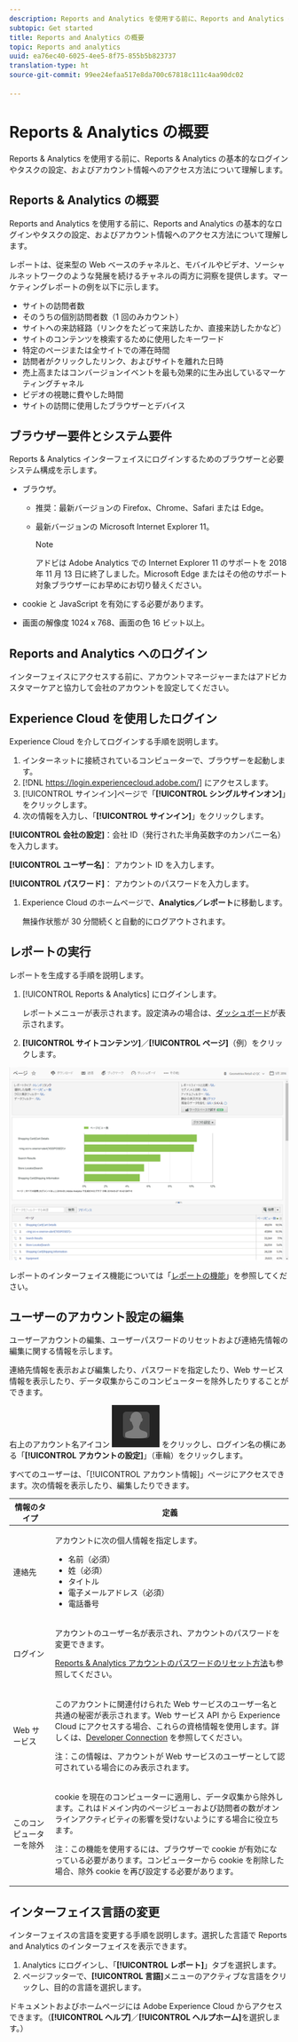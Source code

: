 ```yaml
---
description: Reports and Analytics を使用する前に、Reports and Analytics の基本的なログインやタスクの設定、およびアカウント情報へのアクセス方法について理解します。
subtopic: Get started
title: Reports and Analytics の概要
topic: Reports and analytics
uuid: ea76ec40-6025-4ee5-8f75-855b5b823737
translation-type: ht
source-git-commit: 99ee24efaa517e8da700c67818c111c4aa90dc02

---
```



# Reports &amp; Analytics の概要

Reports &amp; Analytics を使用する前に、Reports &amp; Analytics の基本的なログインやタスクの設定、およびアカウント情報へのアクセス方法について理解します。

## Reports &amp; Analytics の概要

Reports and Analytics を使用する前に、Reports and Analytics の基本的なログインやタスクの設定、およびアカウント情報へのアクセス方法について理解します。

レポートは、従来型の Web ベースのチャネルと、モバイルやビデオ、ソーシャルネットワークのような発展を続けるチャネルの両方に洞察を提供します。マーケティングレポートの例を以下に示します。

* サイトの訪問者数
* そのうちの個別訪問者数（1 回のみカウント）
* サイトへの来訪経路（リンクをたどって来訪したか、直接来訪したかなど）
* サイトのコンテンツを検索するために使用したキーワード
* 特定のページまたは全サイトでの滞在時間
* 訪問者がクリックしたリンク、およびサイトを離れた日時
* 売上高またはコンバージョンイベントを最も効果的に生み出しているマーケティングチャネル
* ビデオの視聴に費やした時間
* サイトの訪問に使用したブラウザーとデバイス

## ブラウザー要件とシステム要件

Reports &amp; Analytics インターフェイスにログインするためのブラウザーと必要システム構成を示します。

* ブラウザ。

   * 推奨：最新バージョンの Firefox、Chrome、Safari または Edge。
   * 最新バージョンの Microsoft Internet Explorer 11。

      >[!NOTE]
      >
      >アドビは Adobe Analytics での Internet Explorer 11 のサポートを 2018 年 11 月 13 日に終了しました。Microsoft Edge またはその他のサポート対象ブラウザーにお早めにお切り替えください。

* cookie と JavaScript を有効にする必要があります。
* 画面の解像度 1024 x 768、画面の色 16 ビット以上。

## Reports and Analytics へのログイン

インターフェイスにアクセスする前に、アカウントマネージャーまたはアドビカスタマーケアと協力して会社のアカウントを設定してください。

## Experience Cloud を使用したログイン

Experience Cloud を介してログインする手順を説明します。

1. インターネットに接続されているコンピューターで、ブラウザーを起動します。
1. [!DNL https://login.experiencecloud.adobe.com/] にアクセスします。
1.  [!UICONTROL サインイン]ページで「**[!UICONTROL シングルサインオン]**」をクリックします。
1.  次の情報を入力し、「**[!UICONTROL サインイン]**」をクリックします。

   **[!UICONTROL 会社の設定]**：会社 ID（発行された半角英数字のカンパニー名）を入力します。

   **[!UICONTROL ユーザー名]**： アカウント ID を入力します。

   **[!UICONTROL パスワード]**： アカウントのパスワードを入力します。
1. Experience Cloud のホームページで、**Analytics／レポート**&#x200B;に移動します。

   無操作状態が 30 分間続くと自動的にログアウトされます。

## レポートの実行

レポートを生成する手順を説明します。

1. [!UICONTROL Reports &amp; Analytics] にログインします。

   レポートメニューが表示されます。設定済みの場合は、[ダッシュボード](/help/analyze/reports-analytics/dashboard.md)が表示されます。

1.  **[!UICONTROL サイトコンテンツ]**／**[!UICONTROL ページ]**（例）をクリックします。

   ![](assets/pages_report.png)

   レポートのインターフェイス機能については「[レポートの機能](/help/analyze/reports-analytics/overview/report-overview.md)」を参照してください。

## ユーザーのアカウント設定の編集

ユーザーアカウントの編集、ユーザーパスワードのリセットおよび連絡先情報の編集に関する情報を示します。

連絡先情報を表示および編集したり、パスワードを指定したり、Web サービス情報を表示したり、データ収集からこのコンピューターを除外したりすることができます。

右上のアカウント名アイコン ![](assets/account.png) をクリックし、ログイン名の横にある「**[!UICONTROL アカウントの設定]**」（車輪）をクリックします。

すべてのユーザーは、「[!UICONTROL アカウント情報]」ページにアクセスできます。次の情報を表示したり、編集したりできます。

<table id="table_58F5D292485F45F9902B372E4E1E3103"> 
 <thead> 
  <tr> 
   <th colname="col1" class="entry"> 情報のタイプ </th> 
   <th colname="col2" class="entry"> 定義 </th> 
  </tr> 
 </thead>
 <tbody> 
  <tr> 
   <td> <p>連絡先 </p> </td> 
   <td> <p> アカウントに次の個人情報を指定します。 </p> 
    <ul id="ul_7925E35904EB47E3AC648FA80A09EF91"> 
     <li id="li_CDD8D7B73A1D4C78A41FF02BD0E5E788">名前（必須） </li> 
     <li id="li_7255F50ABFFA4EE8A0A9D04F92BE432D">姓（必須） </li> 
     <li id="li_3DF6107291CC4D46AAA0E4A13D59128F">タイトル </li> 
     <li id="li_B5BE95E0FE594939A2D4C6680A6B8BDD">電子メールアドレス（必須） </li> 
     <li id="li_B764239241CE4F1CA74F77D796E7AB1D">電話番号 </li> 
    </ul> </td> 
  </tr> 
  <tr> 
   <td> <p> ログイン </p> </td> 
   <td> <p>アカウントのユーザー名が表示され、アカウントのパスワードを変更できます。 </p> <p><a href="https://helpx.adobe.com/jp/analytics/kb/How-to-Reset-Report-and-analytics-password.html"  >Reports &amp; Analytics アカウントのパスワードのリセット方法</a>も参照してください。 </p> </td> 
  </tr> 
  <tr> 
   <td> <p>Web サービス </p> </td> 
   <td> <p>このアカウントに関連付けられた Web サービスのユーザー名と共通の秘密が表示されます。Web サービス API から Experience Cloud にアクセスする場合、これらの資格情報を使用します。詳しくは、<a href="https://marketing.adobe.com/developer"  >Developer Connection</a> を参照してください。 </p> <p> <p>注：この情報は、アカウントが Web サービスのユーザーとして認可されている場合にのみ表示されます。 </p> </p> </td> 
  </tr> 
  <tr> 
   <td> <p> このコンピューターを除外 </p> </td> 
   <td> <p>cookie を現在のコンピューターに適用し、データ収集から除外します。これはドメイン内のページビューおよび訪問者の数がオンラインアクティビティの影響を受けないようにする場合に役立ちます。 </p> <p> <p>注：この機能を使用するには、ブラウザーで cookie が有効になっている必要があります。コンピューターから cookie を削除した場合、除外 cookie を再び設定する必要があります。 </p> </p> </td> 
  </tr> 
 </tbody> 
</table>

## インターフェイス言語の変更

インターフェイスの言語を変更する手順を説明します。選択した言語で Reports and Analytics のインターフェイスを表示できます。

1. Analytics にログインし、「**[!UICONTROL レポート]**」タブを選択します。
1. ページフッターで、**[!UICONTROL 言語]**&#x200B;メニューのアクティブな言語をクリックし、目的の言語を選択します。

ドキュメントおよびホームページには Adobe Experience Cloud からアクセスできます。（**[!UICONTROL ヘルプ]**／**[!UICONTROL ヘルプホーム]**&#x200B;を選択します。）
